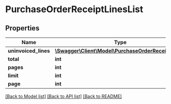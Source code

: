 # PurchaseOrderReceiptLinesList

## Properties
Name | Type | Description | Notes
------------ | ------------- | ------------- | -------------
**uninvoiced_lines** | [**\Swagger\Client\Model\PurchaseOrderReceiptLine[]**](PurchaseOrderReceiptLine.md) |  | [optional] 
**total** | **int** |  | [optional] 
**pages** | **int** |  | [optional] 
**limit** | **int** |  | [optional] 
**page** | **int** |  | [optional] 

[[Back to Model list]](../README.md#documentation-for-models) [[Back to API list]](../README.md#documentation-for-api-endpoints) [[Back to README]](../README.md)


